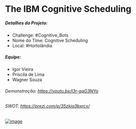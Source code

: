 # The IBM Cognitive Scheduling

##### Detalhes do Projeto:
- Challenge: #Cognitive_Bots
- Nome do Time: Cognitive Scheduling
- Local: #Hortolândia

##### Equipe:
- Igor Vieira
- Priscila de Lima
- Wagner Souza

###### Demonstração: https://youtu.be/I3r-gqG3NYo
###### SWOT: https://prezi.com/p/35zkia3bxrcx/

[![image](https://oneworldidentity.com/wp-content/uploads/2017/06/IBM-Watson-Logo-1068x446.png)](https://www.ibm.com/watson)
